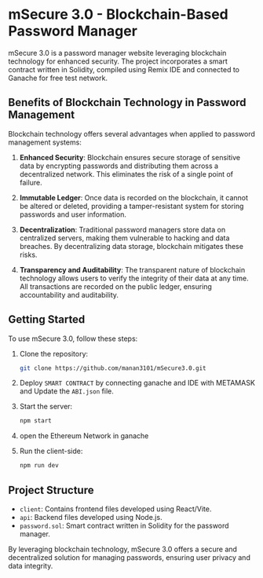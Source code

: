 # mSecure 3.0 - Blockchain-Based Password Manager

mSecure 3.0 is a password manager website leveraging blockchain technology for enhanced security. The project incorporates a smart contract written in Solidity, compiled using Remix IDE and connected to Ganache for free test network. 

## Benefits of Blockchain Technology in Password Management

Blockchain technology offers several advantages when applied to password management systems:

1. **Enhanced Security**: Blockchain ensures secure storage of sensitive data by encrypting passwords and distributing them across a decentralized network. This eliminates the risk of a single point of failure.

2. **Immutable Ledger**: Once data is recorded on the blockchain, it cannot be altered or deleted, providing a tamper-resistant system for storing passwords and user information.

3. **Decentralization**: Traditional password managers store data on centralized servers, making them vulnerable to hacking and data breaches. By decentralizing data storage, blockchain mitigates these risks.

4. **Transparency and Auditability**: The transparent nature of blockchain technology allows users to verify the integrity of their data at any time. All transactions are recorded on the public ledger, ensuring accountability and auditability.



## Getting Started

To use mSecure 3.0, follow these steps:

1. Clone the repository:
   ```bash
   git clone https://github.com/manan3101/mSecure3.0.git

2. Deploy `SMART CONTRACT` by connecting ganache and IDE with METAMASK and Update the `ABI.json` file.

3. Start the server:
   ```bash
   npm start

4. open the Ethereum Network in ganache
   
5. Run the client-side:
   ```bash
   npm run dev
   ```



## Project Structure

- `client`: Contains frontend files developed using React/Vite.
- `api`: Backend files developed using Node.js.
- `password.sol`: Smart contract written in Solidity for the password manager.

By leveraging blockchain technology, mSecure 3.0 offers a secure and decentralized solution for managing passwords, ensuring user privacy and data integrity.

